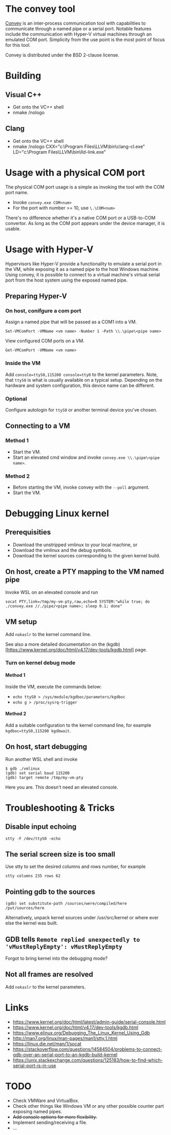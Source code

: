 # The convey tool

[Convey](https://github.com/weltling/convey) is an inter-process communication tool with capabilities to communicate through a named pipe or a serial port. Notable features include the communication with Hyper-V virtual machines through an emulated COM port. Simplicity from the use point is the most point of focus for this tool.

Convey is distributed under the BSD 2-clause license.


# Building

## Visual C++

- Get onto the VC++ shell
- nmake /nologo

## Clang

- Get onto the VC++ shell
- nmake /nologo CXX="c:\Program Files\LLVM\bin\clang-cl.exe" LD="c:\Program Files\LLVM\bin\lld-link.exe"


# Usage with a physical COM port

The physical COM port usage is a simple as invoking the tool with the COM port name.

- Invoke `convey.exe COM<num>`
- For the port with number >= 10, use `\.\COM<num>`

There's no difference whether it's a native COM port or a USB-to-COM convertor. As long as the COM port appears under the device manager, it is usable.


# Usage with Hyper-V

Hypervisors like Hyper-V provide a functionality to emulate a serial port in the VM, while exposing it as a named pipe to the host Windows machine. Using convey, it is possible to connect to a virtual machine's virtual serial port from the host system using the exposed named pipe.

## Preparing Hyper-V

### On host, conifgure a com port

Assign a named pipe that will be passed as a COM1 into a VM.

`Set-VMComPort -VMName <vm name> -Number 1 -Path \\.\pipe\<pipe name>`

View configured COM ports on a VM.

`Get-VMComPort -VMName <vm name>`

### Inside the VM

Add `console=ttyS0,115200 console=tty0` to the kernel parameters. Note, that `ttyS0` is what is usually
available on a typical setup. Depending on the hardware and system configuration, this device name can
be different.

### Optional

Configure autologin for `ttyS0` or another terminal device you've chosen.


## Connecting to a VM

### Method 1

- Start the VM.
- Start an elevated cmd window and invoke `convey.exe \\.\pipe\<pipe name>`.

### Method 2

- Before starting the VM, invoke convey with the `--poll` argument.
- Start the VM.


# Debugging Linux kernel

## Prerequisities

- Download the unstripped vmlinux to your local machine, or
- Download the vmlinux and the debug symbols.
- Download the kernel sources corresponding to the given kernel build.

## On host, create a PTY mapping to the VM named pipe

Invoke WSL on an elevated console and run

`socat PTY,link=/tmp/my-vm-pty,raw,echo=0 SYSTEM:"while true; do ./convey.exe //./pipe/<pipe name>; sleep 0.1; done"`

## VM setup

Add `nokaslr` to the kernel command line.

See also a more detailed documentation on the (kgdb)[https://www.kernel.org/doc/html/v4.17/dev-tools/kgdb.html] page.

### Turn on kernel debug mode

#### Method 1

Inside the VM, execute the commands below:

- `echo ttyS0 > /sys/module/kgdboc/parameters/kgdboc`
- `echo g > /proc/sysrq-trigger`

#### Method 2

Add a suitable configuration to the kernel command line, for example `kgdboc=ttyS0,115200 kgdbwait`.

## On host, start debugging

Run another WSL shell and invoke

```
$ gdb ./vmlinux
(gdb) set serial baud 115200
(gdb) target remote /tmp/my-vm-pty
```

Here you are. This doesn't need an elevated console.


# Troubleshooting & Tricks

## Disable input echoing

`stty -F /dev/ttyS0 -echo`

## The serial screen size is too small

Use stty to set the desired columns and rows number, for example

`stty columns 235 rows 62`

## Pointing gdb to the sources

`(gdb) set substitute-path /sources/were/compiled/here /put/sources/here`

Alternatively, unpack kernel sources under /usr/src/kernel or where ever else the kernel was built. 

## GDB tells `Remote replied unexpectedly to 'vMustReplyEmpty': vMustReplyEmpty`

Forgot to bring kernel into the debugging mode?

## Not all frames are resolved

Add `nokaslr` to the kernel parameters.


# Links

- https://www.kernel.org/doc/html/latest/admin-guide/serial-console.html
- https://www.kernel.org/doc/html/v4.17/dev-tools/kgdb.html
- https://www.elinux.org/Debugging_The_Linux_Kernel_Using_Gdb
- http://man7.org/linux/man-pages/man1/stty.1.html
- https://linux.die.net/man/1/socat
- https://stackoverflow.com/questions/14584504/problems-to-connect-gdb-over-an-serial-port-to-an-kgdb-build-kernel
- https://unix.stackexchange.com/questions/125183/how-to-find-which-serial-port-is-in-use

# TODO

- Check VMWare and VirtualBox.
- Check other things like Windows VM or any other possible counter part exposing named pipes.
- <strike>Add console options for more flexibility.</strike>
- Implement sending/receiving a file.
- ...

